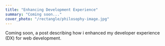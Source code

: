 ```yaml
---
title: "Enhancing Development Experience"
summary: "Coming soon..."
cover_photo: "/rectangle/philosophy-image.jpg"
---
```


Coming soon, a post describing how i enhanced my developer experience (DX) for web development.

